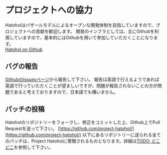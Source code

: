 プロジェクトへの協力
==================
Hatoholはバザールモデルによるオープンな開発体制を目指していますので、プロジェクトへの貢献を歓迎します。
開発のインフラとしては、主にGithubを利用していますので、基本的にはGithubを用いて参加していただくことになります。  
[Hatohol on Github](https://github.com/project-hatohol/hatohol/)

バグの報告
----------
[GithubのIssuesページ](https://github.com/project-hatohol/hatohol/issues)から報告して下さい。
報告は英語で行えるようであれば英語で行っていただくことが望ましいですが、問題が報告されないことの方が問題であると考えておりますので、日本語でも構いません。

パッチの投稿
-----------
Hatoholのリポジトリーをフォークし、修正をコミットした上、Github上でPull Requestを送って下さい。
[https://github.com/project-hatohol/](https://github.com/project-hatohol/) 以下にあるリポジトリーに送られる全てのパッチは、Project Hatoholに寄贈されるものとなります。詳細は[TODO: どこどこ](https://github.com/project-hatohol/hatohol/wiki/somewhere)を参照して下さい。

